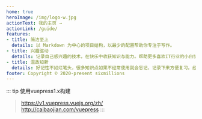 ```yaml
---
home: true
heroImage: /img/logo-w.jpg
actionText: 我的主页 →
actionLink: /guide/
features:
- title: 简洁至上
  details: 以 Markdown 为中心的项目结构，以最少的配置帮助你专注于写作。
- title: 兴趣驱动
  details: 记录自己感兴趣的技术，在快乐中收获知识与能力。帮助更多喜欢IT行业的小白快速入门
- title: 温故知新
  details: 好记性不如烂笔头，很多知识点如果不经常使用就会忘记，记录下来方便复习。经常回顾，达到烂熟于胸的程度。
footer: Copyright © 2020-present sixmillions
---
```

::: tip
使用vuepress1.x构建
> https://v1.vuepress.vuejs.org/zh/  
> http://caibaojian.com/vuepress
:::